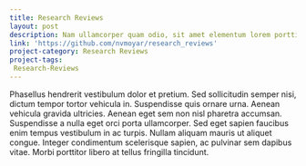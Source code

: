 ```yaml
---
title: Research Reviews
layout: post
description: Nam ullamcorper quam odio, sit amet elementum lorem porttitor semper. Nullam lorem massa, bibendum vel porttitor quis, ornare eu metus.
link: 'https://github.com/nvmoyar/research_reviews'
project-category: Research Reviews
project-tags:
 Research-Reviews
---
```

Phasellus hendrerit vestibulum dolor et pretium. Sed sollicitudin semper nisi, dictum tempor tortor vehicula in. Suspendisse quis ornare urna. Aenean vehicula gravida ultricies. Aenean eget sem non nisl pharetra accumsan. Suspendisse a nulla eget orci porta ullamcorper. Sed eget sapien faucibus enim tempus vestibulum in ac turpis. Nullam aliquam mauris ut aliquet congue. Integer condimentum scelerisque sapien, ac pulvinar sem dapibus vitae. Morbi porttitor libero at tellus fringilla tincidunt.